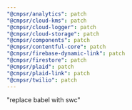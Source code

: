 ```yaml
---
"@cmpsr/analytics": patch
"@cmpsr/cloud-kms": patch
"@cmpsr/cloud-logger": patch
"@cmpsr/cloud-storage": patch
"@cmpsr/components": patch
"@cmpsr/contentful-core": patch
"@cmpsr/firebase-dynamic-link": patch
"@cmpsr/firestore": patch
"@cmpsr/plaid": patch
"@cmpsr/plaid-link": patch
"@cmpsr/twilio": patch
---
```


"replace babel with swc"
